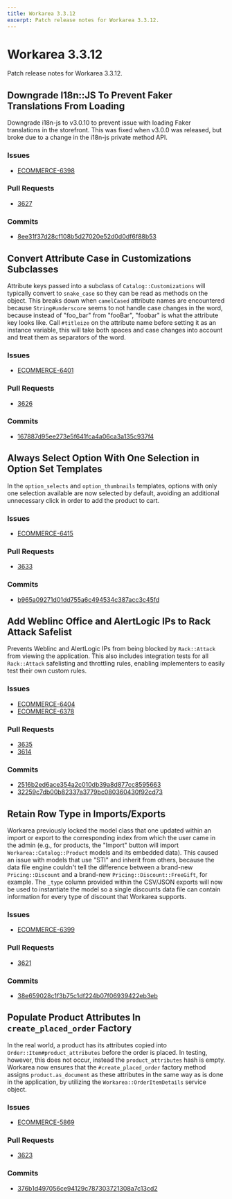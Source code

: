 ```yaml
---
title: Workarea 3.3.12
excerpt: Patch release notes for Workarea 3.3.12.
---
```


# Workarea 3.3.12

Patch release notes for Workarea 3.3.12.

## Downgrade I18n::JS To Prevent Faker Translations From Loading

Downgrade i18n-js to v3.0.10 to prevent issue with loading Faker
translations in the storefront. This was fixed when v3.0.0 was released,
but broke due to a change in the i18n-js private method API.

### Issues

- [ECOMMERCE-6398](https://jira.tools.weblinc.com/browse/ECOMMERCE-6398)

### Pull Requests

- [3627](https://stash.tools.weblinc.com/projects/WL/repos/workarea/pull-requests/3627/overview)

### Commits

- [8ee31f37d28cf108b5d27020e52d0d0df6f88b53](https://stash.tools.weblinc.com/projects/WL/repos/workarea/commits/8ee31f37d28cf108b5d27020e52d0d0df6f88b53)

## Convert Attribute Case in Customizations Subclasses

Attribute keys passed into a subclass of `Catalog::Customizations` will
typically convert to `snake_case` so they can be read as methods on the
object. This breaks down when `camelCased` attribute names are
encountered because `String#underscore` seems to not handle case changes
in the word, because instead of "foo_bar" from "fooBar", "foobar" is what
the attribute key looks like. Call `#titleize` on the attribute name before
setting it as an instance variable, this will take both spaces and case
changes into account and treat them as separators of the word.

### Issues

- [ECOMMERCE-6401](https://jira.tools.weblinc.com/browse/ECOMMERCE-6401)

### Pull Requests

- [3626](https://stash.tools.weblinc.com/projects/WL/repos/workarea/pull-requests/3626/overview)

### Commits

- [167887d95ee273e5f641fca4a06ca3a135c937f4](https://stash.tools.weblinc.com/projects/WL/repos/workarea/commits/167887d95ee273e5f641fca4a06ca3a135c937f4)

## Always Select Option With One Selection in Option Set Templates

In the `option_selects` and `option_thumbnails` templates, options with
only one selection available are now selected by default, avoiding an
additional unnecessary click in order to add the product to cart.

### Issues

- [ECOMMERCE-6415](https://jira.tools.weblinc.com/browse/ECOMMERCE-6415)

### Pull Requests

- [3633](https://stash.tools.weblinc.com/projects/WL/repos/workarea/pull-requests/3633/overview)

### Commits

- [b965a09271d01dd755a6c494534c387acc3c45fd](https://stash.tools.weblinc.com/projects/WL/repos/workarea/commits/b965a09271d01dd755a6c494534c387acc3c45fd)

## Add Weblinc Office and AlertLogic IPs to Rack Attack Safelist

Prevents Weblinc and AlertLogic IPs from being blocked by `Rack::Attack`
from viewing the application. This also includes integration tests for
all `Rack::Attack` safelisting and throttling rules, enabling
implementers to easily test their own custom rules.

### Issues

- [ECOMMERCE-6404](https://jira.tools.weblinc.com/browse/ECOMMERCE-6404)
- [ECOMMERCE-6378](https://jira.tools.weblinc.com/browse/ECOMMERCE-6378)

### Pull Requests

- [3635](https://stash.tools.weblinc.com/projects/WL/repos/workarea/pull-requests/3635/overview)
- [3614](https://stash.tools.weblinc.com/projects/WL/repos/workarea/pull-requests/3614/overview)

### Commits

- [2516b2ed6ace354a2c010db39a8d877cc8595663](https://stash.tools.weblinc.com/projects/WL/repos/workarea/commits/2516b2ed6ace354a2c010db39a8d877cc8595663)
- [32259c7db00b82337a3779bc080360430f92cd73](https://stash.tools.weblinc.com/projects/WL/repos/workarea/commits/32259c7db00b82337a3779bc080360430f92cd73)

## Retain Row Type in Imports/Exports

Workarea previously locked the model class that one updated within an
import or export to the corresponding index from which the user came in
the admin (e.g., for products, the "Import" button will import
`Workarea::Catalog::Product` models and its embedded data). This caused
an issue with models that use "STI" and inherit from others, because the
data file engine couldn't tell the difference between a brand-new
`Pricing::Discount` and a brand-new `Pricing::Discount::FreeGift`, for example.
The `_type` column provided within the CSV/JSON exports will now be used to
instantiate the model so a single discounts data file can contain information
for every type of discount that Workarea supports.

### Issues

- [ECOMMERCE-6399](https://jira.tools.weblinc.com/browse/ECOMMERCE-6399)

### Pull Requests

- [3621](https://stash.tools.weblinc.com/projects/WL/repos/workarea/pull-requests/3621/overview)

### Commits

- [38e659028c1f3b75c1df224b07f06939422eb3eb](https://stash.tools.weblinc.com/projects/WL/repos/workarea/commits/38e659028c1f3b75c1df224b07f06939422eb3eb)

## Populate Product Attributes In `create_placed_order` Factory

In the real world, a product has its attributes copied into `Order::Item#product_attributes`
before the order is placed. In testing, however, this does not occur,
instead the `product_attributes` hash is empty. Workarea now ensures that the
`#create_placed_order` factory method assigns `product.as_document` as these
attributes in the same way as is done in the application, by utilizing the
`Workarea::OrderItemDetails` service object.

### Issues

- [ECOMMERCE-5869](https://jira.tools.weblinc.com/browse/ECOMMERCE-5869)

### Pull Requests

- [3623](https://stash.tools.weblinc.com/projects/WL/repos/workarea/pull-requests/3623/overview)

### Commits

- [376b1d497056ce94129c787303721308a7c13cd2](https://stash.tools.weblinc.com/projects/WL/repos/workarea/commits/376b1d497056ce94129c787303721308a7c13cd2)

